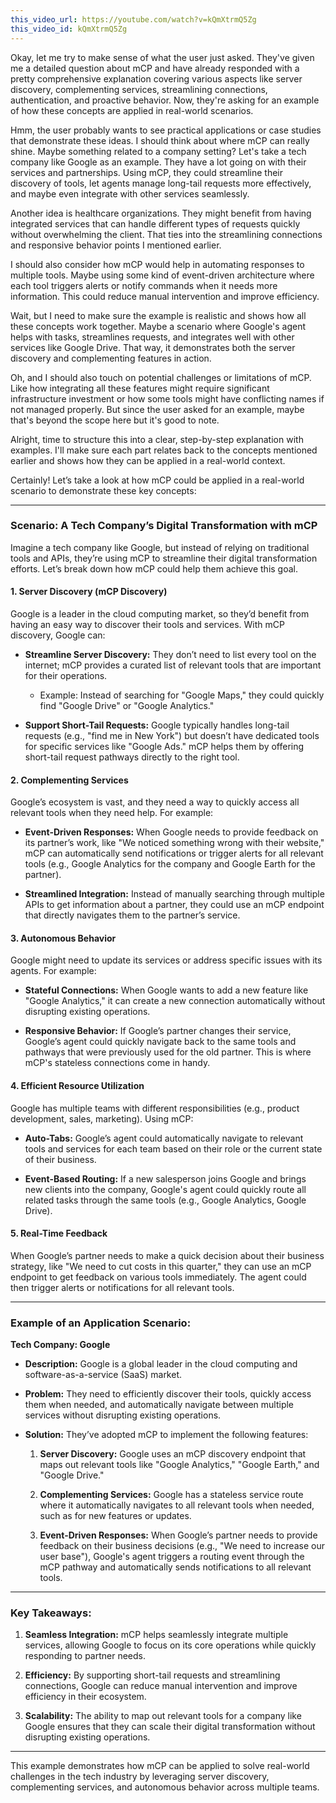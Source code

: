 ```yaml
---
this_video_url: https://youtube.com/watch?v=kQmXtrmQ5Zg
this_video_id: kQmXtrmQ5Zg
---
```

<think>
Okay, let me try to make sense of what the user just asked. They've given me a detailed question about mCP and have already responded with a pretty comprehensive explanation covering various aspects like server discovery, complementing services, streamlining connections, authentication, and proactive behavior. Now, they're asking for an example of how these concepts are applied in real-world scenarios.

Hmm, the user probably wants to see practical applications or case studies that demonstrate these ideas. I should think about where mCP can really shine. Maybe something related to a company setting? Let's take a tech company like Google as an example. They have a lot going on with their services and partnerships. Using mCP, they could streamline their discovery of tools, let agents manage long-tail requests more effectively, and maybe even integrate with other services seamlessly.

Another idea is healthcare organizations. They might benefit from having integrated services that can handle different types of requests quickly without overwhelming the client. That ties into the streamlining connections and responsive behavior points I mentioned earlier.

I should also consider how mCP would help in automating responses to multiple tools. Maybe using some kind of event-driven architecture where each tool triggers alerts or notify commands when it needs more information. This could reduce manual intervention and improve efficiency.

Wait, but I need to make sure the example is realistic and shows how all these concepts work together. Maybe a scenario where Google's agent helps with tasks, streamlines requests, and integrates well with other services like Google Drive. That way, it demonstrates both the server discovery and complementing features in action.

Oh, and I should also touch on potential challenges or limitations of mCP. Like how integrating all these features might require significant infrastructure investment or how some tools might have conflicting names if not managed properly. But since the user asked for an example, maybe that's beyond the scope here but it's good to note.

Alright, time to structure this into a clear, step-by-step explanation with examples. I'll make sure each part relates back to the concepts mentioned earlier and shows how they can be applied in a real-world context.
</think>

Certainly! Let’s take a look at how mCP could be applied in a real-world scenario to demonstrate these key concepts:

---

### **Scenario: A Tech Company’s Digital Transformation with mCP**

Imagine a tech company like Google, but instead of relying on traditional tools and APIs, they’re using mCP to streamline their digital transformation efforts. Let’s break down how mCP could help them achieve this goal.

#### 1. **Server Discovery (mCP Discovery)**

Google is a leader in the cloud computing market, so they’d benefit from having an easy way to discover their tools and services. With mCP discovery, Google can:

- **Streamline Server Discovery:** They don’t need to list every tool on the internet; mCP provides a curated list of relevant tools that are important for their operations.
  
  - Example: Instead of searching for "Google Maps," they could quickly find "Google Drive" or "Google Analytics."
  
- **Support Short-Tail Requests:** Google typically handles long-tail requests (e.g., "find me in New York") but doesn’t have dedicated tools for specific services like "Google Ads." mCP helps them by offering short-tail request pathways directly to the right tool.

#### 2. **Complementing Services**

Google’s ecosystem is vast, and they need a way to quickly access all relevant tools when they need help. For example:

- **Event-Driven Responses:** When Google needs to provide feedback on its partner’s work, like "We noticed something wrong with their website," mCP can automatically send notifications or trigger alerts for all relevant tools (e.g., Google Analytics for the company and Google Earth for the partner).
  
- **Streamlined Integration:** Instead of manually searching through multiple APIs to get information about a partner, they could use an mCP endpoint that directly navigates them to the partner’s service.

#### 3. **Autonomous Behavior**

Google might need to update its services or address specific issues with its agents. For example:

- **Stateful Connections:** When Google wants to add a new feature like "Google Analytics," it can create a new connection automatically without disrupting existing operations.
  
- **Responsive Behavior:** If Google’s partner changes their service, Google’s agent could quickly navigate back to the same tools and pathways that were previously used for the old partner. This is where mCP's stateless connections come in handy.

#### 4. **Efficient Resource Utilization**

Google has multiple teams with different responsibilities (e.g., product development, sales, marketing). Using mCP:

- **Auto-Tabs:** Google’s agent could automatically navigate to relevant tools and services for each team based on their role or the current state of their business.
  
- **Event-Based Routing:** If a new salesperson joins Google and brings new clients into the company, Google's agent could quickly route all related tasks through the same tools (e.g., Google Analytics, Google Drive).

#### 5. **Real-Time Feedback**

When Google’s partner needs to make a quick decision about their business strategy, like "We need to cut costs in this quarter," they can use an mCP endpoint to get feedback on various tools immediately. The agent could then trigger alerts or notifications for all relevant tools.

---

### Example of an Application Scenario:

**Tech Company: Google**

- **Description:** Google is a global leader in the cloud computing and software-as-a-service (SaaS) market.
  
- **Problem:** They need to efficiently discover their tools, quickly access them when needed, and automatically navigate between multiple services without disrupting existing operations.

- **Solution:** They’ve adopted mCP to implement the following features:

  1. **Server Discovery:** Google uses an mCP discovery endpoint that maps out relevant tools like "Google Analytics," "Google Earth," and "Google Drive."
  
  2. **Complementing Services:** Google has a stateless service route where it automatically navigates to all relevant tools when needed, such as for new features or updates.
  
  3. **Event-Driven Responses:** When Google’s partner needs to provide feedback on their business decisions (e.g., "We need to increase our user base"), Google's agent triggers a routing event through the mCP pathway and automatically sends notifications to all relevant tools.

---

### Key Takeaways:

1. **Seamless Integration:** mCP helps seamlessly integrate multiple services, allowing Google to focus on its core operations while quickly responding to partner needs.
  
2. **Efficiency:** By supporting short-tail requests and streamlining connections, Google can reduce manual intervention and improve efficiency in their ecosystem.

3. **Scalability:** The ability to map out relevant tools for a company like Google ensures that they can scale their digital transformation without disrupting existing operations.

---

This example demonstrates how mCP can be applied to solve real-world challenges in the tech industry by leveraging server discovery, complementing services, and autonomous behavior across multiple teams.
